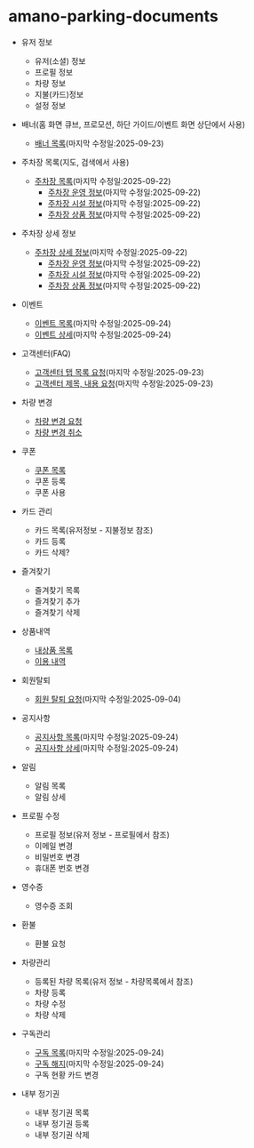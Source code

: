 # amano-parking-documents

- 유저 정보
    - 유저(소셜) 정보
    - 프로필 정보
    - 차량 정보
    - 지불(카드)정보
    - 설정 정보
- 배너(홈 화면 큐브, 프로모션, 하단 가이드/이벤트 화면 상단에서 사용)
    - [배너 목록](./documents/api/banner/banner_dto/BannerDto/overview.md)(마지막 수정일:2025-09-23)

- 주차장 목록(지도, 검색에서 사용)
    - [주차장 목록](./documents/api/plots/plot_dto/PlotDto/overview.md)(마지막 수정일:2025-09-22)
        - [주차장 운영 정보](./documents/api/plots/plot_detail_dto/PlotOperationDto/overview.md)(마지막 수정일:2025-09-22)
        - [주차장 시설 정보](./documents/api/plots/plot_detail_dto/PlotFacilityOperationDto/overview.md)(마지막 수정일:2025-09-22)
        - [주차장 상품 정보](./documents/api/plots/plot_detail_dto/PlotProductOperationDto/overview.md)(마지막 수정일:2025-09-22)
- 주차장 상세 정보        
    - [주차장 상세 정보](./documents/api/plots/plot_detail_dto/PlotDetailDto/overview.md)(마지막 수정일:2025-09-22)
        - [주차장 운영 정보](./documents/api/plots/plot_detail_dto/PlotOperationDto/overview.md)(마지막 수정일:2025-09-22)
        - [주차장 시설 정보](./documents/api/plots/plot_detail_dto/PlotFacilityOperationDto/overview.md)(마지막 수정일:2025-09-22)
        - [주차장 상품 정보](./documents/api/plots/plot_detail_dto/PlotProductOperationDto/overview.md)(마지막 수정일:2025-09-22)    
- 이벤트
    - [이벤트 목록](./documents/api/event/event_dto/EventDto/overview.md)(마지막 수정일:2025-09-24)
    - [이벤트 상세](./documents/api/event/event_detail_dto/EventDetailDto/overview.md)(마지막 수정일:2025-09-24)
- 고객센터(FAQ)
    - [고객센터 탭 목록 요청](./documents/api/customer/customer_tab_dto/CustomerTabDto/overview.md)(마지막 수정일:2025-09-23)
    - [고객센터 제목, 내용 요청](./documents/api/customer/customer_dto/CustomerDto/overview.md)(마지막 수정일:2025-09-23)
- 차량 변경
    - [차량 변경 요청](./documents/api/car_change/car_change_dto/CarChangeDto/overview.md)
    - [차량 변경 취소](./documents/api/car_change/car_change_dto/CarChangeCancelDto/overview.md)
- 쿠폰
    - [쿠폰 목록](./documents/api/coupon/coupon_dto/CouponDto/overview.md)
    - 쿠폰 등록
    - 쿠폰 사용
- 카드 관리
    - 카드 목록(유저정보 - 지불정보 참조)
    - 카드 등록
    - 카드 삭제?
- 즐겨찾기
    - 즐겨찾기 목록
    - 즐겨찾기 추가
    - 즐겨찾기 삭제
- 상품내역
    - [내상품 목록](./documents/api/history/history_prd_dto/HistoryPrdDto/overview.md)
    - [이용 내역](./documents/api/history/history_use_dto/HistoryUseDto/overview.md)
- 회원탈퇴
    - [회원 탈퇴 요청](./documents/api/leave/leave_dto/LeaveDto/overview.md)(마지막 수정일:2025-09-04)
- 공지사항
    - [공지사항 목록](./documents/api/notice/notice_dto/NoticeDto/overview.md)(마지막 수정일:2025-09-24)
    - [공지사항 상세](./documents/api/notice/notice_detail_dto/NoticeDetailDto/overview.md)(마지막 수정일:2025-09-24)
- 알림
    - 알림 목록
    - 알림 상세
- 프로필 수정
    - 프로필 정보(유저 정보 - 프로필에서 참조)
    - 이메일 변경
    - 비밀번호 변경
    - 휴대폰 번호 변경
- 영수증
    - 영수증 조회
- 환불
    - 환불 요청
- 차량관리
    - 등록된 차량 목록(유저 정보 - 차량목록에서 참조)
    - 차량 등록
    - 차량 수정
    - 차량 삭제
- 구독관리
    - [구독 목록](./documents/api/subscription/subscription_dto/SubScriptionDto/overview.md)(마지막 수정일:2025-09-24)
    - [구독 해지](./documents/api/subscription/subscription_dto/SubScriptionDto/overview.md#구독-해지-요청)(마지막 수정일:2025-09-24)
    - 구독 현황 카드 변경
- 내부 정기권
    - 내부 정기권 목록
    - 내부 정기권 등록
    - 내부 정기권 삭제

